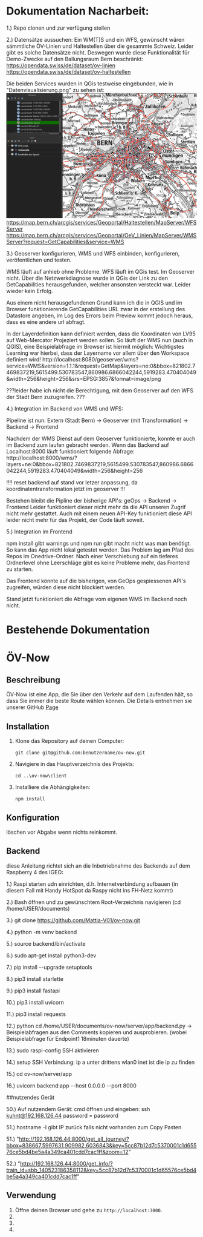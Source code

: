 # Dokumentation Nacharbeit:

1.) Repo clonen und zur verfügung stellen

2.) Datensätze aussuchen: Ein WM(T)S und ein WFS, gewünscht wären sämmtliche ÖV-Linien und Haltestellen über die gesammte Schweiz. Leider gibt es solche Datensätze nicht. Deswegen wurde diese Funktionalität für Demo-Zwecke auf den Ballungsraum Bern beschränkt: 
https://opendata.swiss/de/dataset/ov-linien
https://opendata.swiss/de/dataset/ov-haltestellen

Die beiden Services wurden in QGis testweise eingebunden, wie in "Datenvisualisierung.png" zu sehen ist:
![Datenvisualisierung](Datenvisualisierung.PNG)
https://map.bern.ch/arcgis/services/Geoportal/Haltestellen/MapServer/WFSServer
https://map.bern.ch/arcgis/services/Geoportal/OeV_Linien/MapServer/WMSServer?request=GetCapabilities&service=WMS

3.) Geoserver konfigurieren, WMS und WFS einbinden, konfigurieren, veröfentlichen und testen.

WMS läuft auf anhieb ohne Probleme.
WFS läuft im QGis test. Im Geoserver nicht. Über die Netzwerkdiagnose wurde in QGis der Link zu den GetCapabilities herausgefunden, welcher ansonsten versteckt war. Leider wieder kein Erfolg.

Aus einem nicht herausgefundenen Grund kann ich die in QGIS und im Browser funktionierende GetCapabilities URL zwar in der erstellung des Datastore angeben, im Log des Errors beim Preview kommt jedoch heraus, dass es eine andere url abfragt.

In der Layerdefinition kann definiert werden, dass die Koordinaten von LV95 auf Web-Mercator Projeziert werden sollen.
So läuft der WMS nun (auch in QGIS), eine  Beispielabfrage im Browser ist hiermit möglich: Wichtigstes Learning war hierbei, dass der Layername vor allem über den Workspace definiert wird!
http://localhost:8080/geoserver/wms?service=WMS&version=1.1.1&request=GetMap&layers=ne:0&bbox=821802.7469837219,5615499.530783547,860986.6866042244,5919283.470404049&width=256&height=256&srs=EPSG:3857&format=image/png



???leider habe ich nicht die Berechtigung, mit dem Geoserver auf den WFS der Stadt Bern zuzugreifen. ???


4.) Integration im Backend von WMS und WFS:

Pipeline ist nun:
Extern (Stadt Bern) -> Geoserver (mit Transformation) -> Backend -> Frontend

Nachdem der WMS Dienst auf dem Geoserver funktionierte, konnte er auch im Backend zum laufen gebracht werden. Wenn das Backend auf Localhost:8000 läuft funktioniert folgende Abfrage:
http://localhost:8000/wms/?layers=ne:0&bbox=821802.7469837219,5615499.530783547,860986.6866042244,5919283.470404049&width=256&height=256


!!!! reset backend auf stand vor letzer anpassung, da koordinatentransformation jetzt im geoserver !!!

Bestehen bleibt die Pipline der bisherige API's:
geOps -> Backend -> Frontend
Leider funktioniert dieser nicht mehr da die API unseren Zugrif nicht mehr gestattet.
Auch mit einem neuen API-Key funktioniert diese API leider nicht mehr für das Projekt, der Code läuft soweit.


5.) Integration im Frontend

npm install gibt warnings und npm run gibt macht nicht was man benötigt. So kann das App nicht lokal getestet werden.
Das Problem lag am Pfad des Repos im Onedrive-Ordner. Nach einer Verschiebung auf ein tieferes Ordnerlevel ohne Leerschläge gibt es keine Probleme mehr, das Frontend zu starten.

Das Frontend könnte auf die bisherigen, von GeOps gespiessenen API's zugreifen, würden diese nicht blockiert werden. 

Stand jetzt funktioniert die Abfrage vom eigenen WMS im Backend noch nicht.




# Bestehende Dokumentation
# ÖV-Now

## Beschreibung
ÖV-Now ist eine App, die Sie über den Verkehr auf dem Laufenden hält, so dass Sie immer die beste Route wählen können.
Die Details entnehmen sie unserer GitHub [Page](Mattia-V01.github.io/ov-now/)



## Installation
1. Klone das Repository auf deinen Computer:
   ```
   git clone git@github.com:benutzername/ov-now.git
   ```
2. Navigiere in das Hauptverzeichnis des Projekts:
   ```
   cd ..\ov-now\client
   ```
3. Installiere die Abhängigkeiten:
   ```
   npm install
   ```

## Konfiguration
löschen vor Abgabe wenn nichts reinkommt.

## Backend
diese Anleitung richtet sich an die Inbetriebnahme des Backends auf dem Raspberry 4 des IGEO:

1.) Raspi starten udn einrichten, d.h. Internetverbindung aufbauen (in diesem Fall mit Handy HotSpot da Raspy nicht ins FH-Netz kommt)

2.) Bash öffnen und zu gewünschtem Root-Verzeichnis navigieren (cd /home/USER/documents)

3.) git clone https://github.com/Mattia-V01/ov-now.git

4.) python -m venv backend

5.) source backend/bin/activate

6.) sudo apt-get install python3-dev

7.) pip install --upgrade setuptools

8.) pip3 install starlette

9.) pip3 install fastapi

10.) pip3 install uvicorn

11.) pip3 install requests

12.) python cd /home/USER/documents/ov-now/server/app/backend.py
-> Beispielabfragen aus den Comments kopieren und ausprobieren. (wobei Beispielabfrage für Endpoint1 18minuten dauerte)


13.) sudo raspi-config 
SSH aktivieren

14.) setup SSH Verbindung: ip a 
unter drittens wlan0 inet ist die ip zu finden

15.) cd ov-now/server/app

16.) uvicorn backend:app --host 0.0.0.0 --port 8000

##nutzendes Gerät

50.) Auf nutzendem Gerät: cmd öffnen und eingeben:
ssh kuhnt@192.168.126.44
password = password

51.) hostname -I
gibt IP zurück falls nicht vorhanden zum Copy Pasten

51.)  "http://192.168.126.44:8000/get_all_journey/?bbox=838667,5997631,909982,6036843&key=5cc87b12d7c5370001c1d65576ce5bd4be5a4a349ca401cdd7cac1ff&zoom=12"

52.)  "http://192.168.126.44:8000/get_info/?train_id=sbb_140523186358112&key=5cc87b12d7c5370001c1d65576ce5bd4be5a4a349ca401cdd7cac1ff"









## Verwendung
1. Öffne deinen Browser und gehe zu `http://localhost:3000`.
2. 
3. 
4. 

